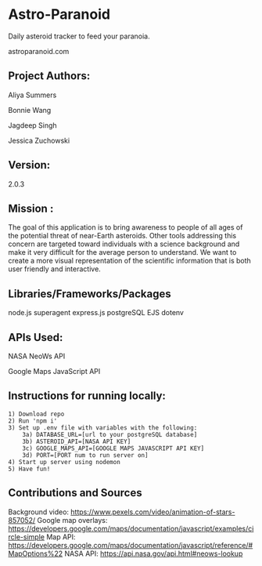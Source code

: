 # Astro-Paranoid

Daily asteroid tracker to feed your paranoia.

astroparanoid.com

## Project Authors:
Aliya Summers

Bonnie Wang 

Jagdeep Singh

Jessica Zuchowski

## Version:
2.0.3

## Mission :

  The goal of this application is to bring awareness to people of all ages of the potential threat of near-Earth asteroids. Other tools addressing this concern are targeted toward individuals with a science background and make it very difficult for the average person to understand. We want to create a more visual representation of the scientific information that is both user friendly and interactive.

## Libraries/Frameworks/Packages
node.js
superagent
express.js
postgreSQL
EJS
dotenv

## APIs Used:

NASA NeoWs API

Google Maps JavaScript API

## Instructions for running locally:
    1) Download repo
    2) Run 'npm i'
    3) Set up .env file with variables with the following:
        3a) DATABASE_URL=[url to your postgreSQL database]
        3b) ASTEROID_API=[NASA API KEY]
        3c) GOOGLE_MAPS_API=[GOOGLE MAPS JAVASCRIPT API KEY]
        3d) PORT=[PORT num to run server on]
    4) Start up server using nodemon
    5) Have fun!


## Contributions and Sources
Background video: https://www.pexels.com/video/animation-of-stars-857052/
Google map overlays: https://developers.google.com/maps/documentation/javascript/examples/circle-simple
Map API: https://developers.google.com/maps/documentation/javascript/reference/#MapOptions%22
NASA API: https://api.nasa.gov/api.html#neows-lookup


